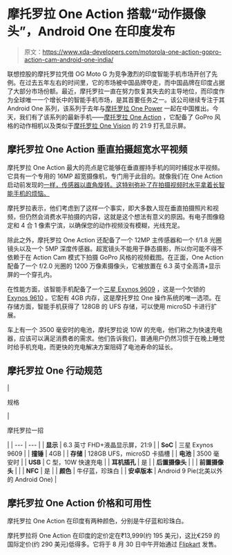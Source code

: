 # 摩托罗拉 One Action 搭载“动作摄像头”，Android One 在印度发布

> 原文：<https://www.xda-developers.com/motorola-one-action-gopro-action-cam-android-one-india/>

联想控股的摩托罗拉凭借 OG Moto G 为竞争激烈的印度智能手机市场开创了先例。在过去五年左右的时间里，它的市场被中国品牌夺走，而中国品牌在印度占据了大部分市场份额。最近，摩托罗拉一直在努力恢复其失去的主导地位，而印度作为全球唯一一个增长中的智能手机市场，是其首要任务之一。该公司继续专注于其 Android One 系列，该系列于去年与[摩托罗拉 One Power](https://www.xda-developers.com/motorola-one-power-kernel-source-code/) 一起在中国推出。今天，我们有了该系列的最新手机——[摩托罗拉 One Action](https://www.xda-developers.com/motorola-one-action-gopro-camera/) ，它配备了 GoPro 风格的动作相机以及类似于[摩托罗拉 One Vision](https://www.xda-developers.com/motorola-one-vision-48mp-hole-punch-display-india/) 的 21:9 打孔显示屏。

## 摩托罗拉 One Action 垂直拍摄超宽水平视频

摩托罗拉 One Action 最大的亮点是它能够在垂直握持手机的同时捕捉水平视频。它具有一个专用的 16MP 超宽摄像机，专门用于此目的。就像我们在 One Action 启动前发现的[一样，传感器以直角旋转。这特别弥补了在拍摄视频时水平拿着长智能手机的烦恼。](https://www.xda-developers.com/motorola-one-action-cam-feature/)

摩托罗拉表示，他们考虑到了这样一个事实，即大多数人现在垂直拍摄照片和视频，但仍然会消费水平拍摄的内容，这就是这个想法有意义的原因。有电子图像稳定和 4 合 1 像素宁滨，以确保您的动作视频没有模糊，光线充足。

除此之外，摩托罗拉 One Action 还配备了一个 12MP 主传感器和一个 f/1.8 光圈镜头以及一个 5MP 深度传感器。超宽镜头不能用于静态摄影，所以你可能不得不依赖于在 Action Cam 模式下拍摄 GoPro 风格的视频截图。在正面，One Action 配备了一个 f/2.0 光圈的 1200 万像素摄像头，它被放置在 6.3 英寸全高清+显示屏的一个穿孔内。

在性能方面，该智能手机配备了一个[三星 Exynos 9609](https://www.xda-developers.com/motorola-one-vision-features-specifications/) ，这是一个欠锁的 [Exynos 9610](https://www.xda-developers.com/samsung-announces-exynos-9610/) 。它配有 4GB 内存，这是摩托罗拉 One 操作系统的唯一选项。在存储方面，智能手机获得了 128GB 的 UFS 存储，可以使用 microSD 卡进行扩展。

车上有一个 3500 毫安时的电池，摩托罗拉说 10W 的充电，他们称之为快速充电器，应该可以满足消费者的需求。他们告诉我们，普通用户仍然习惯于在晚上睡觉时给手机充电，而更快的充电解决方案阻碍了电池寿命的延长。

## 摩托罗拉 One 行动规范

| 

规格

 | 

摩托罗拉一招

 |
| --- | --- |
| **显示** | 6.3 英寸 FHD+液晶显示屏，21:9 |
| **SoC** | 三星 Exynos 9609 |
| **撞锤** | 4GB |
| **存储** | 128GB UFS，microSD 卡插槽 |
| **电池** | 3500 毫安时 |
| **USB** | C 型，10W 快速充电 |
| **耳机插孔** | 是 |
| **后置摄像头** |  |
| **前置摄像头** |  |
| **NFC** | 是 |
| **颜色** | 牛仔蓝，珍珠白 |
| **安卓版本** | Android 9 Pie(北美以外的 Android One) |

## 摩托罗拉 One Action 价格和可用性

摩托罗拉 One Action 在印度有两种颜色，分别是牛仔蓝和珍珠白。

摩托罗拉将 One Action 在印度的定价定在₹13,999(约 195 美元)，这比€259 的国际定价(约 290 美元)低得多。它将于 8 月 30 日中午开始通过 [Flipkart](https://www.flipkart.com/motorolaone-action-coming-soon-76syt-store?otracker=hp_bannerads_3_1.bannerAdCard.BANNERADS_Cat_Mob_HPW_Slot-4_23rdAug_J69U5DNX4IYA) 发售。